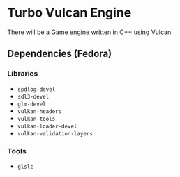 # Turbo Vulcan Engine

There will be a Game engine written in C++ using Vulcan.

## Dependencies (Fedora)

### Libraries

* `spdlog-devel`
* `sdl3-devel`
* `glm-devel`
* `vulkan-headers`
* `vulkan-tools`
* `vulkan-loader-devel`
* `vulkan-validation-layers`

### Tools

* `glslc`



